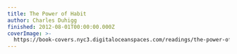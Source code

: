 ```yaml
---
title: The Power of Habit
author: Charles Duhigg
finished: 2012-08-01T00:00:00.000Z
coverImage: >-
  https://book-covers.nyc3.digitaloceanspaces.com/readings/the-power-of-habit-01.jpg
---
```

